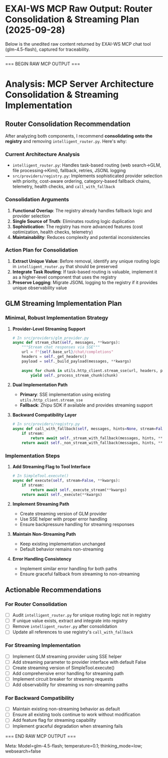 # EXAI-WS MCP Raw Output: Router Consolidation & Streaming Plan (2025-09-28)

Below is the unedited raw content returned by EXAI-WS MCP chat tool (glm-4.5-flash), captured for traceability.

---

=== BEGIN RAW MCP OUTPUT ===

# Analysis: MCP Server Architecture Consolidation & Streaming Implementation

## Router Consolidation Recommendation

After analyzing both components, I recommend **consolidating onto the registry** and removing `intelligent_router.py`. Here's why:

### Current Architecture Analysis
- `intelligent_router.py`: Handles task-based routing (web search→GLM, file processing→Kimi), fallback, retries, JSONL logging
- `src/providers/registry.py`: Implements sophisticated provider selection with priority, cost-aware ordering, category-based fallback chains, telemetry, health checks, and `call_with_fallback`

### Consolidation Arguments
1. **Functional Overlap**: The registry already handles fallback logic and provider selection
2. **Single Source of Truth**: Eliminates routing logic duplication
3. **Sophistication**: The registry has more advanced features (cost optimization, health checks, telemetry)
4. **Maintainability**: Reduces complexity and potential inconsistencies

### Action Plan for Consolidation
1. **Extract Unique Value**: Before removal, identify any unique routing logic in `intelligent_router.py` that should be preserved
2. **Integrate Task Routing**: If task-based routing is valuable, implement it as a higher-level component that uses the registry
3. **Preserve Logging**: Migrate JSONL logging to the registry if it provides unique observability value

## GLM Streaming Implementation Plan

### Minimal, Robust Implementation Strategy

1. **Provider-Level Streaming Support**
   ```python
   # In src/providers/glm_provider.py
   async def stream_chat(self, messages, **kwargs):
       """Stream chat responses via SSE"""
       url = f"{self.base_url}/chat/completions"
       headers = self._get_headers()
       payload = self._build_payload(messages, **kwargs)
       
       async for chunk in utils.http_client.stream_sse(url, headers, payload):
           yield self._process_stream_chunk(chunk)
   ```

2. **Dual Implementation Path**
   - **Primary**: SSE implementation using existing `utils.http_client.stream_sse`
   - **Fallback**: Zhipu SDK if available and provides streaming support

3. **Backward Compatibility Layer**
   ```python
   # In src/providers/registry.py
   async def call_with_fallback(self, messages, hints=None, stream=False, **kwargs):
       if stream:
           return await self._stream_with_fallback(messages, hints, **kwargs)
       return await self._non_stream_with_fallback(messages, hints, **kwargs)
   ```

### Implementation Steps

1. **Add Streaming Flag to Tool Interface**
   ```python
   # In SimpleTool.execute()
   async def execute(self, stream=False, **kwargs):
       if stream:
           return await self._execute_stream(**kwargs)
       return await self._execute(**kwargs)
   ```

2. **Implement Streaming Path**
   - Create streaming version of GLM provider
   - Use SSE helper with proper error handling
   - Ensure backpressure handling for streaming responses

3. **Maintain Non-Streaming Path**
   - Keep existing implementation unchanged
   - Default behavior remains non-streaming

4. **Error Handling Consistency**
   - Implement similar error handling for both paths
   - Ensure graceful fallback from streaming to non-streaming

## Actionable Recommendations

### For Router Consolidation
- [ ] Audit `intelligent_router.py` for unique routing logic not in registry
- [ ] If unique value exists, extract and integrate into registry
- [ ] Remove `intelligent_router.py` after consolidation
- [ ] Update all references to use registry's `call_with_fallback`

### For Streaming Implementation
- [ ] Implement GLM streaming provider using SSE helper
- [ ] Add streaming parameter to provider interface with default False
- [ ] Create streaming version of SimpleTool.execute()
- [ ] Add comprehensive error handling for streaming path
- [ ] Implement circuit breaker for streaming requests
- [ ] Add observability for streaming vs non-streaming paths

### For Backward Compatibility
- [ ] Maintain existing non-streaming behavior as default
- [ ] Ensure all existing tools continue to work without modification
- [ ] Add feature flag for streaming capability
- [ ] Implement graceful degradation when streaming fails

=== END RAW MCP OUTPUT ===

Meta: Model=glm-4.5-flash; temperature=0.1; thinking_mode=low; websearch=false

